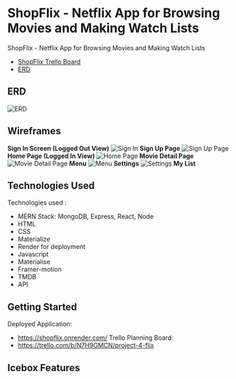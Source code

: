 # ShopFlix - Netflix App for Browsing Movies and Making Watch Lists
ShopFlix - Netflix App for Browsing Movies and Making Watch Lists
- [ShopFlix Trello Board](https://trello.com/b/N7H9GMCN/project-4-flix)
- [ERD](https://lucid.app/lucidchart/8dd79b25-5d32-466e-9800-6ecd3ade1ee3/edit?view_items=kWBYMBmO7AJt&invitationId=inv_b1495514-3444-47c7-a3ec-c8d1c8217534)
## ERD
![ERD](https://i.imgur.com/Tmf317Z.png)
## Wireframes
**Sign In Screen (Logged Out View)**
![Sign In](https://i.imgur.com/o2VYpJ2.png)
**Sign Up Page**
![Sign Up Page](https://i.imgur.com/AHwg70R.png)
**Home Page (Logged In View)**
![Home Page](https://i.imgur.com/ckADrZ8.png)
**Movie Detail Page**
![Movie Detail Page](https://i.imgur.com/OCCsv9f.png)
**Menu**
![Menu](https://i.imgur.com/GfxtMTg.png)
**Settings**
![Settings](https://i.imgur.com/4FXiLrK.png)
**My List**
## Technologies Used
Technologies used :
- MERN Stack: MongoDB, Express, React, Node
- HTML
- CSS
- Materialize
- Render for deployment
- Javascript
- Materialise
- Framer-motion
- TMDB
- API
## Getting Started
Deployed Application:
- https://shopflix.onrender.com/
Trello Planning Board:
- https://trello.com/b/N7H9GMCN/project-4-flix
## Icebox Features